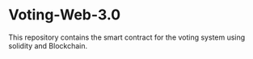 # Voting-Web-3.0
This repository contains the smart contract for the voting system using solidity  and Blockchain. 
